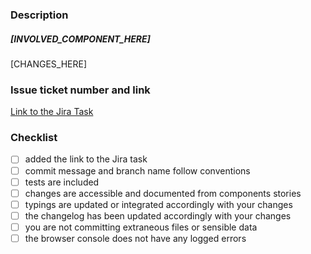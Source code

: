 <!-- Hi, and thank you for your time dedicated to this pull request! -->

### Description

<!-- Please provide a brief description of the work you have done and the motivations linked to these modifications. -->

##### [INVOLVED_COMPONENT_HERE]

[CHANGES_HERE]

### Issue ticket number and link

<!-- Be sure to provide the link to the relative Jira issue, if present. -->

[Link to the Jira Task](LINK_HERE)

### Checklist

<!-- For further details regarding standards and conventions adopted in this repository please take a look at the CONTRIBUTING.md file. -->

- [ ] added the link to the Jira task
- [ ] commit message and branch name follow conventions
- [ ] tests are included
- [ ] changes are accessible and documented from components stories
- [ ] typings are updated or integrated accordingly with your changes
- [ ] the changelog has been updated accordingly with your changes
- [ ] you are not committing extraneous files or sensible data
- [ ] the browser console does not have any logged errors
